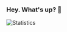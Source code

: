 ### Hey. What's up? 👋

![Statistics](https://github-readme-stats.vercel.app/api?username=heathbm&show_icons=true&theme=tokyonight)
